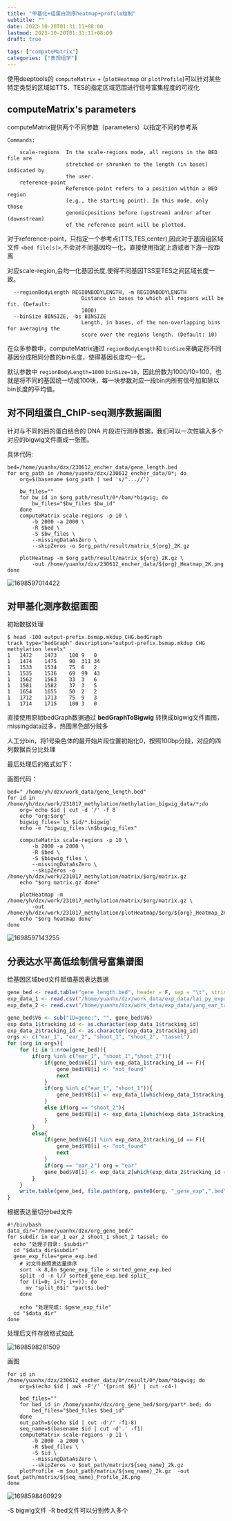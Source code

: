 ```yaml
---
title: "甲基化+组蛋白测序heatmap+profile绘制"
subtitle: ""
date: 2023-10-20T01:31:11+08:00
lastmod: 2023-10-20T01:31:11+08:00
draft: true

tags: ["computeMatrix"]
categories: ["表观组学"]
---
```

使用deeptools的 `computeMatrix` + (`plotHeatmap` or `plotProfile`)可以针对某些特定类型的区域如TTS、TES的指定区域范围进行信号富集程度的可视化

## computeMatrix's parameters

computeMatrix提供两个不同参数（parameters）以指定不同的参考系

```shell
Commands:
  
    scale-regions  In the scale-regions mode, all regions in the BED file are
                   stretched or shrunken to the length (in bases) indicated by
                   the user.
    reference-point
                   Reference-point refers to a position within a BED region
                   (e.g., the starting point). In this mode, only those
                   genomicpositions before (upstream) and/or after (downstream)
                   of the reference point will be plotted.

```

对于reference-point，只指定一个参考点(TTS,TES,center),因此对于基因组区域文件 `<bed file(s)>`,不会对不同基因均一化，直接使用指定上游或者下游一段距离

对应scale-region,会均一化基因长度,使得不同基因TSS至TES之间区域长度一致。

```shell
  --regionBodyLength REGIONBODYLENGTH, -m REGIONBODYLENGTH
                        Distance in bases to which all regions will be fit. (Default:
                        1000)
  --binSize BINSIZE, -bs BINSIZE
                        Length, in bases, of the non-overlapping bins for averaging the
                        score over the regions length. (Default: 10)

```

在众多参数中，computeMatrix通过 `regionBodyLength`和 `binSize`来确定将不同基因分成相同分数的bin长度，使得基因长度均一化。

默认参数中 `regionBodyLength=1000` `binSize=10`，因此份数为1000/10=100，也就是将不同的基因统一切成100块，每一块参数对应一段bin内所有信号加和除以bin长度的平均值。

## 对不同组蛋白_ChIP-seq测序数据画图

针对与不同的目的蛋白结合的 DNA 片段进行测序数据，我们可以一次性输入多个对应的bigwig文件画成一张图。

具体代码:

```shell
bed=/home/yuanhx/dzx/230612_encher_data/gene_length.bed
for org_path in /home/yuanhx/dzx/230612_encher_data/0*; do
    org=$(basename $org_path | sed 's/^...//')

    bw_files=""
    for bw_id in $org_path/result/0*/bam/*bigwig; do
        bw_files="$bw_files $bw_id"  
    done
    computeMatrix scale-regions -p 10 \
        -b 2000 -a 2000 \
        -R $bed \
        -S $bw_files \
        --missingDataAsZero \
        --skipZeros -o $org_path/result/matrix_${org}_2K.gz

    plotHeatmap -m $org_path/result/matrix_${org}_2K.gz \
        -out /home/yuanhx/dzx/230612_encher_data/${org}_Heatmap_2K.png 
done
```

![1698597014422](image/index/1698597014422.png)

## 对甲基化测序数据画图

初始数据处理

```shell
$ head -100 output-prefix.bsmap.mkdup_CHG.bedGraph
track type="bedGraph" description="output-prefix.bsmap.mkdup CHG methylation levels"
1	1472	1473	100	9	0
1	1474	1475	90	311	34
1	1533	1534	75	6	2
1	1535	1536	69	99	43
1	1562	1563	33	3	6
1	1581	1582	37	3	5
1	1654	1655	50	2	2
1	1712	1713	75	9	3
1	1714	1715	100	3	0
```

直接使用原始bedGraph数据通过 **bedGraphToBigwig** 转换成bigwig文件画图，missingdata过多，热图黑色部分贼多

人工分bin，将1号染色体的最开始片段位置初始化0，按照100bp分段，对应的四列数据百分比处理

最后处理后的格式如下：


画图代码：

```shell
bed=" /home/yh/dzx/work_data/gene_length.bed"
for id in /home/yh/dzx/work/231017_methylation/methylation_bigwig_data/*;do
    org=`echo $id | cut -d '/' -f 8`
    echo "org:$org"
    bigwig_files=`ls $id/*.bigwig`
    echo -e "bigwig_files:\n$bigwig_files"

    computeMatrix scale-regions -p 10 \
        -b 2000 -a 2000 \
        -R $bed \
        -S $bigwig_files \
        --missingDataAsZero \
        --skipZeros -o /home/yh/dzx/work/231017_methylation/matrix/$org/matrix.gz
    echo "$org matrix.gz done"

    plotHeatmap -m /home/yh/dzx/work/231017_methylation/matrix/$org/matrix.gz \
        -out /home/yh/dzx/work/231017_methylation/plotHeatmap/$org/${org}_Heatmap_2K.pdf
    echo "$org heatmap done"
done
```

![1698597143255](image/index/1698597143255.png "甲基化热图")

## 分表达水平高低绘制信号富集谱图

给基因区域bed文件赋值基因表达数据

```R
gene_bed <- read.table("gene_length.bed", header = F, sep = "\t", stringsAsFactors = F)
exp_data_1 <- read.csv("/home/yuanhx/dzx/work_data/exp_data/lai_py_expressed.csv", header = T)
exp_data_2 <- read.csv("/home/yuanhx/dzx/work_data/exp_data/yang_ear_tassel.csv", header = T)

gene_bed$V6 <- sub("ID=gene:", "", gene_bed$V6)
exp_data_1$tracking_id <- as.character(exp_data_1$tracking_id)
exp_data_2$tracking_id <- as.character(exp_data_2$tracking_id)
orgs <- c("ear_1", "ear_2", "shoot_1", "shoot_2", "tassel")
for (org in orgs){
    for (i in 1:nrow(gene_bed)){
        if(org %in% c("ear_1", "shoot_1","shoot_2")){
            if(gene_bed$V6[i] %in% exp_data_1$tracking_id == F){
                gene_bed$V8[i] <- "not_found"
                next
            }
            if(org %in% c("ear_1", "shoot_1")){
                gene_bed$V8[i] <- exp_data_1[which(exp_data_1$tracking_id == gene_bed$V6[i]), paste0("average.",sub("..$","",org))]
            }
            else if(org == "shoot_2"){
                gene_bed$V8[i] <- exp_data_1[which(exp_data_1$tracking_id == gene_bed$V6[i]), paste0(sub("..$","",org),".average")]
            }
        }
        else{
            if(gene_bed$V6[i] %in% exp_data_2$tracking_id == F){
                gene_bed$V8[i] <- "not_found"
                next
            }
            if(org == "ear_2") org = "ear"
            gene_bed$V8[i] <- exp_data_2[which(exp_data_2$tracking_id == gene_bed$V6[i]), paste0("average.",org)]
        }
    }
    write.table(gene_bed, file.path(org, paste0(org, "_gene_exp",".bed")), row.names = F, col.names = F, sep = "\t")
}

```

根据表达量切分bed文件

```shell
#!/bin/bash
data_dir="/home/yuanhx/dzx/org_gene_bed/"
for subdir in ear_1 ear_2 shoot_1 shoot_2 tassel; do
  echo "处理子目录: $subdir"
  cd "$data_dir$subdir"
  gene_exp_file=*gene_exp.bed
    # 对文件按照表达量排序
    sort -k 8,8n $gene_exp_file > sorted_gene_exp.bed
    split -d -n l/7 sorted_gene_exp.bed split_
    for ((i=0; i<7; i++)); do
      mv "split_0$i" "part$i.bed"
    done

    echo "处理完成: $gene_exp_file"
  cd "$data_dir"
done
```

处理后文件存放格式如此

![1698598281509](image/index/1698598281509.png)

画图

```shell
for id in /home/yuanhx/dzx/230612_encher_data/0*/result/0*/bam/*bigwig; do
    org=$(echo $id | awk -F'/' '{print $6}' | cut -c4-)

    bed_files=""
    for bed_id in /home/yuanhx/dzx/org_gene_bed/$org/part*.bed; do
        bed_files="$bed_files $bed_id"  
    done
    out_path=$(echo $id | cut -d'/' -f1-8)
    seq_name=$(basename $id | cut -d'.' -f1)
    computeMatrix scale-regions -p 11 \
        -b 2000 -a 2000 \
        -R $bed_files \
        -S $id \
        --missingDataAsZero \
        --skipZeros -o $out_path/matrix/${seq_name}_2k.gz
    plotProfile -m $out_path/matrix/${seq_name}_2k.gz  -out $out_path/matrix/${seq_name}_Profile_2K.png
done
```

![1698598460929](image/index/1698598460929.png)

 -S bigwig文件 -R bed文件可以分别传入多个
